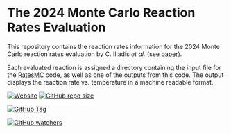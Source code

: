 
# The 2024 Monte Carlo Reaction Rates Evaluation 

This repository contains the reaction rates information for the 2024 Monte
Carlo reaction rates evaluation by C. Iliadis *et al.* (see [paper](xxxx)). 

Each evaluated reaction is assigned a directory containing the input file for
the [RatesMC](https://github.com/rlongland/RatesMC) code, as well as one of the
outputs from this code. The output displays the reaction rate vs. temperature
in a machine readable format. 

[![Website](https://img.shields.io/website?url=https%3A%2F%2Fgithub.com%2FMonte-Carlo-Reaction-Rates%2FRatesMC_Files&up_message=Active&up_color=green&down_message=Down&down_color=red&style=plastic&logo=Github)](https://github.com/Monte-Carlo-Reaction-Rates/RatesMC_Files)        [![GitHub repo size](https://img.shields.io/github/repo-size/Monte-Carlo-Reaction-Rates/RatesMC_Files?style=plastic&logo=Github)](https://github.com/Monte-Carlo-Reaction-Rates/RatesMC_Files) 

[![GitHub Tag](https://img.shields.io/github/v/tag/Monte-Carlo-Reaction-Rates/RatesMC_Files?include_prereleases&sort=date&style=plastic&logo=Github)](https://github.com/Monte-Carlo-Reaction-Rates/RatesMC_Files)

[![GitHub watchers](https://img.shields.io/github/watchers/Monte-Carlo-Reaction-Rates/RatesMC_Files?style=social&logo=Github&logoColor=blue)](https://github.com/Monte-Carlo-Reaction-Rates/RatesMC_Files)


<!---
This is a comment:
[![status down](https://napkin-examples.npkn.net/site-status-badge/400)](https://github.com/Monte-Carlo-Reaction-Rates/pg_reactions) 
[![status up](https://napkin-examples.npkn.net/site-status-badge/)](https://github.com/Monte-Carlo-Reaction-Rates/pg_reactions)
-->
